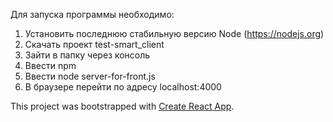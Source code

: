 Для запуска программы необходимо:
1. Установить последнюю стабильную версию Node (https://nodejs.org)
2. Скачать проект test-smart_client 
3. Зайти в папку через консоль
4. Ввести npm
5. Ввести node server-for-front.js
6. В браузере перейти по адресу localhost:4000

This project was bootstrapped with [Create React App](https://github.com/facebook/create-react-app).

